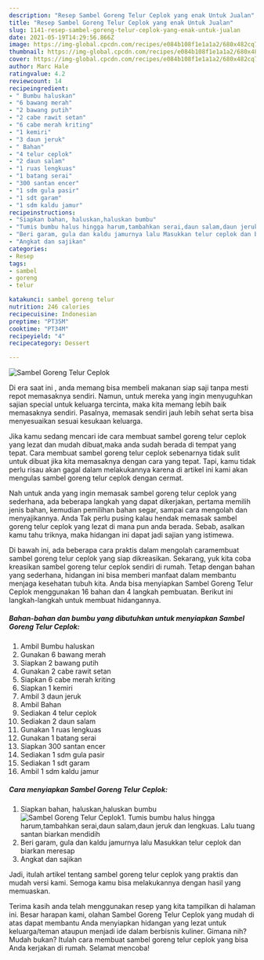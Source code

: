 ```yaml
---
description: "Resep Sambel Goreng Telur Ceplok yang enak Untuk Jualan"
title: "Resep Sambel Goreng Telur Ceplok yang enak Untuk Jualan"
slug: 1141-resep-sambel-goreng-telur-ceplok-yang-enak-untuk-jualan
date: 2021-05-19T14:29:56.866Z
image: https://img-global.cpcdn.com/recipes/e084b108f1e1a1a2/680x482cq70/sambel-goreng-telur-ceplok-foto-resep-utama.jpg
thumbnail: https://img-global.cpcdn.com/recipes/e084b108f1e1a1a2/680x482cq70/sambel-goreng-telur-ceplok-foto-resep-utama.jpg
cover: https://img-global.cpcdn.com/recipes/e084b108f1e1a1a2/680x482cq70/sambel-goreng-telur-ceplok-foto-resep-utama.jpg
author: Marc Hale
ratingvalue: 4.2
reviewcount: 14
recipeingredient:
- " Bumbu haluskan"
- "6 bawang merah"
- "2 bawang putih"
- "2 cabe rawit setan"
- "6 cabe merah kriting"
- "1 kemiri"
- "3 daun jeruk"
- " Bahan"
- "4 telur ceplok"
- "2 daun salam"
- "1 ruas lengkuas"
- "1 batang serai"
- "300 santan encer"
- "1 sdm gula pasir"
- "1 sdt garam"
- "1 sdm kaldu jamur"
recipeinstructions:
- "Siapkan bahan, haluskan,haluskan bumbu"
- "Tumis bumbu halus hingga harum,tambahkan serai,daun salam,daun jeruk dan lengkuas. Lalu tuang santan biarkan mendidih"
- "Beri garam, gula dan kaldu jamurnya lalu Masukkan telur ceplok dan biarkan meresap"
- "Angkat dan sajikan"
categories:
- Resep
tags:
- sambel
- goreng
- telur

katakunci: sambel goreng telur 
nutrition: 246 calories
recipecuisine: Indonesian
preptime: "PT35M"
cooktime: "PT34M"
recipeyield: "4"
recipecategory: Dessert

---
```



![Sambel Goreng Telur Ceplok](https://img-global.cpcdn.com/recipes/e084b108f1e1a1a2/680x482cq70/sambel-goreng-telur-ceplok-foto-resep-utama.jpg)

Di era  saat ini , anda memang bisa membeli makanan siap saji tanpa mesti repot memasaknya sendiri. Namun, untuk mereka yang ingin menyuguhkan sajian special untuk keluarga tercinta, maka kita memang lebih baik memasaknya sendiri. Pasalnya, memasak sendiri jauh lebih sehat serta bisa menyesuaikan sesuai kesukaan keluarga.

Jika kamu sedang mencari ide cara membuat sambel goreng telur ceplok yang lezat dan mudah dibuat,maka anda sudah berada di tempat yang tepat. Cara membuat sambel goreng telur ceplok  sebenarnya tidak sulit untuk dibuat jika kita memasaknya dengan cara yang tepat. Tapi, kamu tidak perlu risau akan gagal dalam melakukannya 
karena di artikel ini kami akan mengulas sambel goreng telur ceplok dengan cermat.  



Nah untuk anda yang ingin memasak sambel goreng telur ceplok yang sederhana, ada beberapa langkah yang dapat dikerjakan, pertama memilih jenis bahan, kemudian pemilihan bahan segar, sampai cara mengolah dan menyajikannya. Anda Tak perlu pusing kalau hendak memasak sambel goreng telur ceplok yang lezat di mana pun anda berada. Sebab, asalkan kamu  tahu triknya, maka hidangan ini dapat jadi sajian yang istimewa.

Di bawah ini, ada beberapa cara praktis  dalam mengolah caramembuat sambel goreng telur ceplok yang siap dikreasikan. Sekarang, yuk kita coba kreasikan sambel goreng telur ceplok sendiri di rumah. Tetap dengan bahan yang sederhana, hidangan ini bisa memberi manfaat dalam membantu menjaga kesehatan tubuh kita. Anda bisa menyiapkan Sambel Goreng Telur Ceplok menggunakan 16 bahan dan 4 langkah pembuatan. Berikut ini langkah-langkah untuk membuat hidangannya.

<!--inarticleads1-->

##### Bahan-bahan dan bumbu yang dibutuhkan untuk menyiapkan Sambel Goreng Telur Ceplok:

1. Ambil  Bumbu haluskan
1. Gunakan 6 bawang merah
1. Siapkan 2 bawang putih
1. Gunakan 2 cabe rawit setan
1. Siapkan 6 cabe merah kriting
1. Siapkan 1 kemiri
1. Ambil 3 daun jeruk
1. Ambil  Bahan
1. Sediakan 4 telur ceplok
1. Sediakan 2 daun salam
1. Gunakan 1 ruas lengkuas
1. Gunakan 1 batang serai
1. Siapkan 300 santan encer
1. Sediakan 1 sdm gula pasir
1. Sediakan 1 sdt garam
1. Ambil 1 sdm kaldu jamur




<!--inarticleads2-->

##### Cara menyiapkan Sambel Goreng Telur Ceplok:

1. Siapkan bahan, haluskan,haluskan bumbu
<img src="https://img-global.cpcdn.com/steps/40cad6ed21d439c3/160x128cq70/sambel-goreng-telur-ceplok-langkah-memasak-1-foto.jpg" alt="Sambel Goreng Telur Ceplok">1. Tumis bumbu halus hingga harum,tambahkan serai,daun salam,daun jeruk dan lengkuas. Lalu tuang santan biarkan mendidih
1. Beri garam, gula dan kaldu jamurnya lalu Masukkan telur ceplok dan biarkan meresap
1. Angkat dan sajikan




Jadi, itulah artikel tentang  sambel goreng telur ceplok  yang praktis dan mudah versi kami. Semoga kamu bisa melakukannya dengan hasil yang memuaskan. 

Terima kasih anda telah menggunakan resep yang kita tampilkan di halaman ini. Besar harapan kami, olahan  Sambel Goreng Telur Ceplok yang mudah di atas dapat membantu Anda menyiapkan hidangan yang lezat untuk keluarga/teman ataupun menjadi ide dalam berbisnis kuliner. Gimana nih? Mudah bukan? Itulah cara membuat sambel goreng telur ceplok yang bisa Anda kerjakan di rumah. Selamat mencoba!

